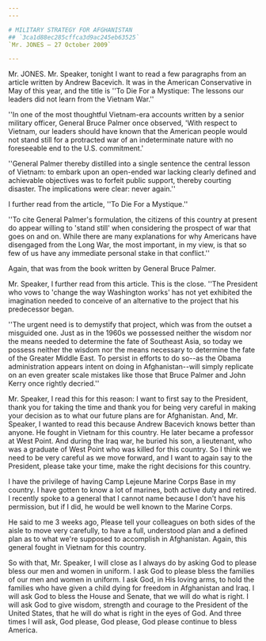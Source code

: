 ```yaml
---
---

# MILITARY STRATEGY FOR AFGHANISTAN
## `3ca1d88ec285cffca3d9ac245eb63525`
`Mr. JONES — 27 October 2009`

---
```



Mr. JONES. Mr. Speaker, tonight I want to read a few paragraphs from 
an article written by Andrew Bacevich. It was in the American 
Conservative in May of this year, and the title is ''To Die For a 
Mystique: The lessons our leaders did not learn from the Vietnam War.''

''In one of the most thoughtful Vietnam-era accounts written by a 
senior military officer, General Bruce Palmer once observed, 'With 
respect to Vietnam, our leaders should have known that the American 
people would not stand still for a protracted war of an indeterminate 
nature with no foreseeable end to the U.S. commitment.'

''General Palmer thereby distilled into a single sentence the central 
lesson of Vietnam: to embark upon an open-ended war lacking clearly 
defined and achievable objectives was to forfeit public support, 
thereby courting disaster. The implications were clear: never again.''

I further read from the article, ''To Die For a Mystique.''

''To cite General Palmer's formulation, the citizens of this country 
at present do appear willing to 'stand still' when considering the 
prospect of war that goes on and on. While there are many explanations 
for why Americans have disengaged from the Long War, the most 
important, in my view, is that so few of us have any immediate personal 
stake in that conflict.''

Again, that was from the book written by General Bruce Palmer.

Mr. Speaker, I further read from this article. This is the close. 
''The President who vows to 'change the way Washington works' has not 
yet exhibited the imagination needed to conceive of an alternative to 
the project that his predecessor began.

''The urgent need is to demystify that project, which was from the 
outset a misguided one. Just as in the 1960s we possessed neither the 
wisdom nor the means needed to determine the fate of Southeast Asia, so 
today we possess neither the wisdom nor the means necessary to 
determine the fate of the Greater Middle East. To persist in efforts to 
do so--as the Obama administration appears intent on doing in 
Afghanistan--will simply replicate on an even greater scale mistakes 
like those that Bruce Palmer and John Kerry once rightly decried.''

Mr. Speaker, I read this for this reason: I want to first say to the 
President, thank you for taking the time and thank you for being very 
careful in making your decision as to what our future plans are for 
Afghanistan. And, Mr. Speaker, I wanted to read this because Andrew 
Bacevich knows better than anyone. He fought in Vietnam for this 
country. He later became a professor at West Point. And during the Iraq 
war, he buried his son, a lieutenant, who was a graduate of West Point 
who was killed for this country. So I think we need to be very careful 
as we move forward, and I want to again say to the President, please 
take your time, make the right decisions for this country.

I have the privilege of having Camp Lejeune Marine Corps Base in my 
country. I have gotten to know a lot of marines, both active duty and 
retired. I recently spoke to a general that I cannot name because I 
don't have his permission, but if I did, he would be well known to the 
Marine Corps.



He said to me 3 weeks ago, Please tell your colleagues on both sides 
of the aisle to move very carefully, to have a full, understood plan 
and a defined plan as to what we're supposed to accomplish in 
Afghanistan. Again, this general fought in Vietnam for this country.

So with that, Mr. Speaker, I will close as I always do by asking God 
to please bless our men and women in uniform. I ask God to please bless 
the families of our men and women in uniform. I ask God, in His loving 
arms, to hold the families who have given a child dying for freedom in 
Afghanistan and Iraq. I will ask God to bless the House and Senate, 
that we will do what is right. I will ask God to give wisdom, strength 
and courage to the President of the United States, that he will do what 
is right in the eyes of God. And three times I will ask, God please, 
God please, God please continue to bless America.
